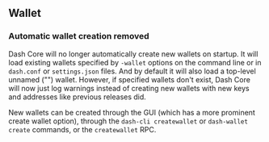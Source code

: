 Wallet
------

### Automatic wallet creation removed

Dash Core will no longer automatically create new wallets on startup. It will
load existing wallets specified by `-wallet` options on the command line or in
`dash.conf` or `settings.json` files. And by default it will also load a
top-level unnamed ("") wallet. However, if specified wallets don't exist,
Dash Core will now just log warnings instead of creating new wallets with
new keys and addresses like previous releases did.

New wallets can be created through the GUI (which has a more prominent create
wallet option), through the `dash-cli createwallet` or `dash-wallet
create` commands, or the `createwallet` RPC.

